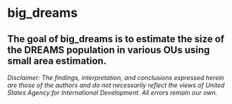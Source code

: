 
# big_dreams

<!-- badges: start -->
<!-- badges: end -->

The goal of big_dreams is to estimate the size of the DREAMS population in 
various OUs using small area estimation.
---

*Disclaimer: The findings, interpretation, and conclusions expressed herein are those of the authors and do not necessarily reflect the views of United States Agency for International Development. All errors remain our own.*
